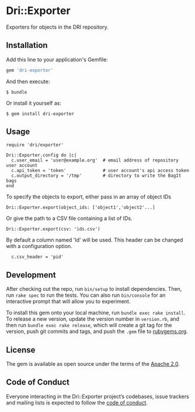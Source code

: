 # Dri::Exporter

Exporters for objects in the DRI repository.

## Installation

Add this line to your application's Gemfile:

```ruby
gem 'dri-exporter'
```

And then execute:

    $ bundle

Or install it yourself as:

    $ gem install dri-exporter

## Usage

```
require 'dri/exporter'

Dri::Exporter.config do |c|
  c.user_email = 'user@example.org'  # email address of repository user account
  c.api_token = 'token'              # user account's api access token
  c.output_directory = '/tmp'        # directory to write the BagIt bags
end
```

To specify the objects to export, either pass in an array of object IDs

```
Dri::Exporter.export(object_ids: ['object1','object2'...]
```

Or give the path to a CSV file containing a list of IDs.


```
Dri::Exporter.export(csv: 'ids.csv')

```

By default a column named 'Id' will be used. This header can be changed with a configuration option.

```
  c.csv_header = 'pid'
```

## Development

After checking out the repo, run `bin/setup` to install dependencies. Then, run `rake spec` to run the tests. You can also run `bin/console` for an interactive prompt that will allow you to experiment.

To install this gem onto your local machine, run `bundle exec rake install`. To release a new version, update the version number in `version.rb`, and then run `bundle exec rake release`, which will create a git tag for the version, push git commits and tags, and push the `.gem` file to [rubygems.org](https://rubygems.org).

## License

The gem is available as open source under the terms of the [Apache 2.0](https://opensource.org/licenses/Apache-2.0).

## Code of Conduct

Everyone interacting in the Dri::Exporter project’s codebases, issue trackers and mailing lists is expected to follow the [code of conduct](https://github.com/Digital-Repository-of-Ireland/dri-exporter/blob/master/CODE_OF_CONDUCT.md).
